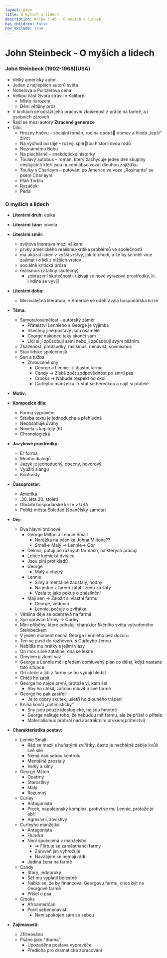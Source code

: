 ```yaml
---
layout: page
title: O myších a lidech
description: Kniha č.45 - O myších a lidech
has_children: false
nav_exclude: true
---
```

# John Steinbeck - O myších a lidech

### John Steinbeck (1902-1968)(USA) 
- Velký americký autor
- Jeden z nejlepších autorů světa
- Nobelova a Pulitzerova cena
- Velkou část života strávil v Kalifornii
     - Místo narození
     - Dění většiny próz
- V knihách se odráží jeho pracovní zkušenost z práce na farmě, a i osobních zároveň
- Řadí se mezi autory **Ztracené generace**
- Dílo:
    - Hrozny hněvu – sociální román, rodina opouš􀆡 domov a hledá „lepší“ život
    - Na východ od ráje – rozvíjí sple􀆟tou historii dvou rodů
    - Neznámému Bohu
    - Na plechárně – anekdotické historky
    - Toulavý autobus – román, který zachycuje jeden den skupiny cestujících kteří jsou nuceni absolvovat dlouhou zajížďku
    - Toulky s Charleym – putování po Americe ve voze „Rosinanta“ se psem Charleym
    - Pláň Tortila
    - Ryzáček
    - Perla

### O myších a lidech
- **Literární druh:** epika
- **Literární žánr:** novela
- **Literární směr:**
    - světová literatura mezi válkami
    - prvky amerického realismu-kritika problémů ve společnosti
    - má ukázat lidem z vyšší vrstvy, jak to chodí, a že by se měli více zajímat i o lidi z nižších vrstev
    - sociálně kritická próza
    - realismus (z latiny skutečný)
        - zobrazení skutečnosti, užívají se nové výrazové prostředky, lit. Hrdina se vyvíjí

- **Literární doba:**
    - Meziválečná literatura, v Americe se odehrávala hospodářská krize

- **Téma:**
    - Samota/osamělost – autorský záměr
        - Přátelství Lennieho a George je výjimka
        - Všechny jiné postavy jsou osamělé
        - George nakonec taky skončí sám
        - Lidi si jí způsobuji sami nebo ji způsobuji svým bližním
    - Zkaženost, předsudky, rasismus, nenávist, šovinismus
    - Stav lidské společnosti
    - Sen a tužba
        - Zhroucené sny
            - George a Lennie -> Vlastní farma
            - Candy -> Získá zpět zodpovědnost po smrti psa
            - Crooks -> Nabude respekt od okolí
            - Carleyho manželka -> stát se herečkou a najít si přátelé

- **Motiv:**

- **Kompozice díla:**
    - Forma vyprávění
    - Stavba textu je jednoduchá a přehledná
    - Neobsahuje úvahy
    - Novela s kapitoly (6)
    - Chronologická

- **Jazykové prostředky:**
    - Er forma
    - Mnoho dialogů
    - Jazyk je jednoduchý, obecný, hovorový
    - Využití slangu
    - Kontrasty

- **Časoprostor:**
    - Amerika
    - .30. léta 20. století
    - Období hospodářské krize v USA
    - Poblíž města Soledad (španělsky samota)

- **Děj:**
    - Dva hlavní hrdinové
        - George Milton a Lennie Small
            - Narážka na básníka Johna Miltona??
            - Small-> Malý => Lennie-> Obr
        - Dělníci, putují po různých farmách, na kterých pracují
        - Lehce komická dvojice
        - Jsou plní protikladů
        - George
            - Malý a chytrý
        - Lennie
            - Silný a mentálně zaostalý, hodný
            - Na jedné z farem zatáhl ženu za šaty
            - Vzala to jako pokus o znásilnění
        - Mají sen -> Založit si vlastní farmu
            - George, vedoucí
            - Lennie, pečuje o zvířátka
    - Většina děje se odehrává na farmě
    - Syn správce farmy -> Curley
    - Mini příběhy, které odhalují charakter fikčního světa vytvořeného Steinbeckem
    - V jeden moment nechá George Lennieho bez dozoru
    - Ten se pustí do rozhovoru s Curleyho ženou
    - Nabídla mu hrátky s jejími vlasy
    - On moc silně zatáhne, ona se lekne
    - Omylem jí zlomí vaz
    - George a Lennie měli předem domluvený plán co dělat, když nastane tato situace
    - On uteče a lidi z farmy se ho vydají hledat
    - Chtějí ho zabít
    - George ho najde první, protože ví, kam šel
        - Aby ho utěšil, začnou mluvit o své farmě
    - George ho pak zastřelí
        - Je to dobrý skutek, ušetří ho dlouhého trápení
    - Kniha končí „optimisticky“
        - Sny jsou pouze ideologické, nejsou hmotné
        - George nelituje toho, že nebudou mít farmu, ale že přišel o přítele
        - Materialismus prohrál nad abstraktním prvkem(přátelství)
- **Charakteristika postav:**
    - Lennie Small
        - Rád se mazlí s huňatými zvířátky, často je nechtěně zabije kvůli své síle
        - Nemá nad sebou kontrolu
        - Mentálně zaostalý
        - Velký a silný
    - George Milton
        - Opatrný
        - Starostlivý
        - Malý
        - Rozumný
    - Curley
        - Antagonista
        - Prcek, napoleonský komplex, protiví se mu Lennie, protože je obří
        - Agresivní, závistivý
    - Curleyho manželka
        - Antagonista
        - Flundra
        - Není spokojená v manželství
            - => Flirtuje se zaměstnanci farmy
            - Zároveň jim vyhrožuje
            - Navzájem se nemají rádi
        - Jediná žena na farmě
    - Candy
        - Starý, jednoruký
        - Šéf mu vyplatil bolestné
        - Nabízí se, že by financoval Georgovu farmu, chce být na Georgově farmě
        - Přišel o psa
    - Crooks
        - Afroameričan
        - Pocit sebenenávisti
            - Není spokojen sám se sebou
- **Zajimavosti:**
    - Zfilmováno
    - Psáno jako "drama"
        - Upozaděna postava vypravěče
        - Předloha pro dramatická zpracování
